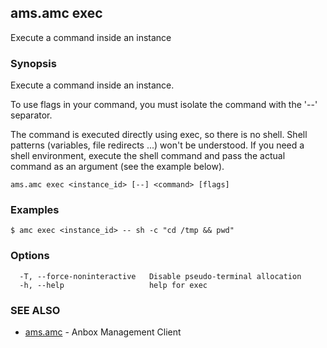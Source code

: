 ## ams.amc exec

Execute a command inside an instance

### Synopsis

Execute a command inside an instance.

To use flags in your command, you must isolate the command with
the '--' separator.

The command is executed directly using exec, so there is no shell.
Shell patterns (variables, file redirects ...) won't be understood.
If you need a shell environment, execute the shell command and
pass the actual command as an argument (see the example below).


```
ams.amc exec <instance_id> [--] <command> [flags]
```

### Examples

```
$ amc exec <instance_id> -- sh -c "cd /tmp && pwd"
```

### Options

```
  -T, --force-noninteractive   Disable pseudo-terminal allocation
  -h, --help                   help for exec
```

### SEE ALSO

* [ams.amc](ams.amc.md)	 - Anbox Management Client


